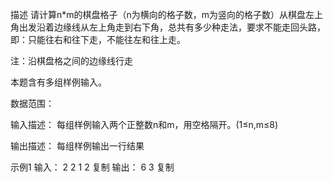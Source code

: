 描述
请计算n*m的棋盘格子（n为横向的格子数，m为竖向的格子数）从棋盘左上角出发沿着边缘线从左上角走到右下角，总共有多少种走法，要求不能走回头路，即：只能往右和往下走，不能往左和往上走。

注：沿棋盘格之间的边缘线行走

本题含有多组样例输入。

数据范围： 


输入描述：
每组样例输入两个正整数n和m，用空格隔开。(1≤n,m≤8)

输出描述：
每组样例输出一行结果

示例1
输入：
2 2
1 2
复制
输出：
6
3
复制